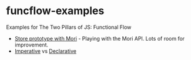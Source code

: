 # funcflow-examples
Examples for The Two Pillars of JS: Functional Flow

* [Store prototype with Mori](https://github.com/ericelliott/checkin/blob/13cd6ce0ed028c5431409f8981005df2b06c3638/source/shared/store/index.js) - Playing with the Mori API. Lots of room for improvement.
* [Imperative](https://github.com/learn-javascript-courses/funcflow-examples/blob/master/examples/double/imperative/index.js) vs [Declarative](https://github.com/learn-javascript-courses/funcflow-examples/blob/master/examples/double/declarative/index.js)
